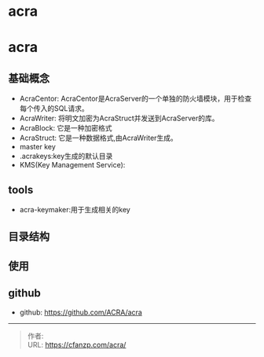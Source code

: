 # acra


<!--more-->
# acra
## 基础概念
- AcraCentor: AcraCentor是AcraServer的一个单独的防火墙模块，用于检查每个传入的SQL请求。
- AcraWriter: 将明文加密为AcraStruct并发送到AcraServer的库。
- AcraBlock: 它是一种加密格式
- AcraStruct: 它是一种数据格式,由AcraWriter生成。
- master key
- .acrakeys:key生成的默认目录
- KMS(Key Management Service):


## tools
- acra-keymaker:用于生成相关的key

## 目录结构

## 使用


## github
- github: https://github.com/ACRA/acra


---

> 作者:   
> URL: https://cfanzp.com/acra/  

